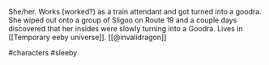 She/her. Works (worked?) as a train attendant and got turned into a goodra. She wiped out onto a group of Sligoo on Route 19 and a couple days discovered that her insides were slowly turning into a Goodra. Lives in [[Temporary eeby universe]]. [[@invalidragon]]

#characters #sleeby 